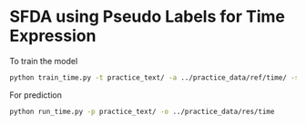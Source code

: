 # SFDA using Pseudo Labels for Time Expression
To train the model 
```bash
python train_time.py -t practice_text/ -a ../practice_data/ref/time/ -s ../outputs/time -p ../outputs/time_pred
```
For prediction 
```bash
python run_time.py -p practice_text/ -o ../practice_data/res/time
```
